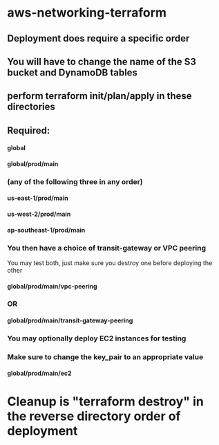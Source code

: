 # aws-networking-terraform
## Deployment does require a specific order
## You will have to change the name of the S3 bucket and DynamoDB tables
## perform terraform init/plan/apply in these directories
## Required:
#### global
#### global/prod/main

### (any of the following three in any order)
#### us-east-1/prod/main
#### us-west-2/prod/main
#### ap-southeast-1/prod/main

### You then have a choice of transit-gateway or VPC peering
You may test both, just make sure you destroy one before deploying the other
#### global/prod/main/vpc-peering
### OR
#### global/prod/main/transit-gateway-peering

### You may optionally deploy EC2 instances for testing
### Make sure to change the key_pair to an appropriate value
#### global/prod/main/ec2

# Cleanup is "terraform destroy" in the reverse directory order of deployment
